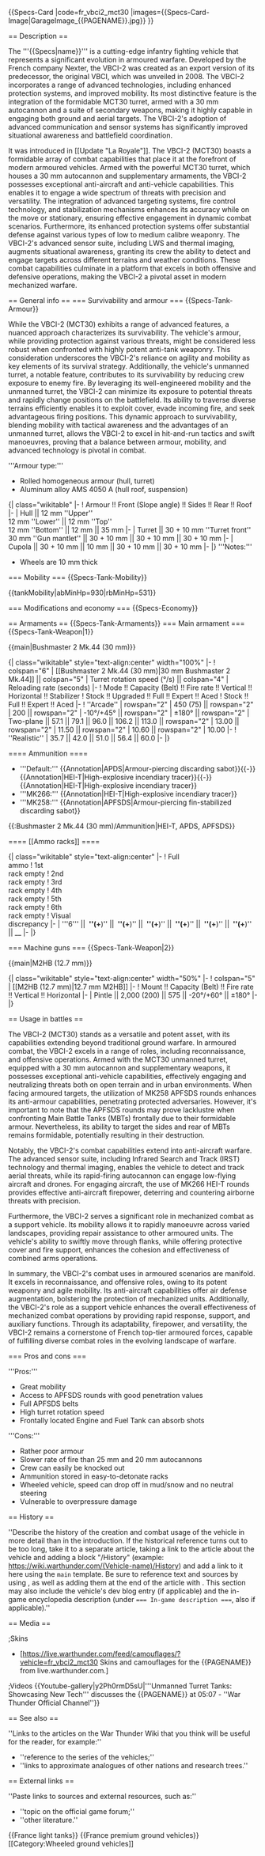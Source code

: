 {{Specs-Card
|code=fr_vbci2_mct30
|images={{Specs-Card-Image|GarageImage_{{PAGENAME}}.jpg}}
}}

== Description ==
<!-- ''In the description, the first part should be about the history of the creation and combat usage of the vehicle, as well as its key features. In the second part, tell the reader about the ground vehicle in the game. Insert a screenshot of the vehicle, so that if the novice player does not remember the vehicle by name, he will immediately understand what kind of vehicle the article is talking about.'' -->
The '''{{Specs|name}}''' is a cutting-edge infantry fighting vehicle that represents a significant evolution in armoured warfare. Developed by the French company Nexter, the VBCI-2 was created as an export version of its predecessor, the original VBCI, which was unveiled in 2008. The VBCI-2 incorporates a range of advanced technologies, including enhanced protection systems, and improved mobility. Its most distinctive feature is the integration of the formidable MCT30 turret, armed with a 30 mm autocannon and a suite of secondary weapons, making it highly capable in engaging both ground and aerial targets. The VBCI-2's adoption of advanced communication and sensor systems has significantly improved situational awareness and battlefield coordination.

It was introduced in [[Update "La Royale"]]. The VBCI-2 (MCT30) boasts a formidable array of combat capabilities that place it at the forefront of modern armoured vehicles. Armed with the powerful MCT30 turret, which houses a 30 mm autocannon and supplementary armaments, the VBCI-2 possesses exceptional anti-aircraft and anti-vehicle capabilities. This enables it to engage a wide spectrum of threats with precision and versatility. The integration of advanced targeting systems, fire control technology, and stabilization mechanisms enhances its accuracy while on the move or stationary, ensuring effective engagement in dynamic combat scenarios. Furthermore, its enhanced protection systems offer substantial defense against various types of low to medium calibre weaponry. The VBCI-2's advanced sensor suite, including LWS and thermal imaging, augments situational awareness, granting its crew the ability to detect and engage targets across different terrains and weather conditions. These combat capabilities culminate in a platform that excels in both offensive and defensive operations, making the VBCI-2 a pivotal asset in modern mechanized warfare.

== General info ==
=== Survivability and armour ===
{{Specs-Tank-Armour}}
<!-- ''Describe armour protection. Note the most well protected and key weak areas. Appreciate the layout of modules as well as the number and location of crew members. Is the level of armour protection sufficient, is the placement of modules helpful for survival in combat? If necessary use a visual template to indicate the most secure and weak zones of the armour.'' -->
While the VBCI-2 (MCT30) exhibits a range of advanced features, a nuanced approach characterizes its survivability. The vehicle's armour, while providing protection against various threats, might be considered less robust when confronted with highly potent anti-tank weaponry. This consideration underscores the VBCI-2's reliance on agility and mobility as key elements of its survival strategy. Additionally, the vehicle's unmanned turret, a notable feature, contributes to its survivability by reducing crew exposure to enemy fire. By leveraging its well-engineered mobility and the unmanned turret, the VBCI-2 can minimize its exposure to potential threats and rapidly change positions on the battlefield. Its ability to traverse diverse terrains efficiently enables it to exploit cover, evade incoming fire, and seek advantageous firing positions. This dynamic approach to survivability, blending mobility with tactical awareness and the advantages of an unmanned turret, allows the VBCI-2 to excel in hit-and-run tactics and swift manoeuvres, proving that a balance between armour, mobility, and advanced technology is pivotal in combat.

'''Armour type:'''

* Rolled homogeneous armour (hull, turret)
* Aluminum alloy AMS 4050 A (hull roof, suspension)

{| class="wikitable"
|-
! Armour !! Front (Slope angle) !! Sides !! Rear !! Roof
|-
| Hull || 12 mm ''Upper'' <br> 12 mm ''Lower'' || 12 mm ''Top'' <br> 12 mm ''Bottom'' || 12 mm || 35 mm
|-
| Turret || 30 + 10 mm ''Turret front'' <br>30 mm ''Gun mantlet'' || 30 + 10 mm || 30 + 10 mm || 30 + 10 mm
|-
| Cupola || 30 + 10 mm || 10 mm || 30 + 10 mm || 30 + 10 mm
|-
|}
'''Notes:'''

* Wheels are 10 mm thick

=== Mobility ===
{{Specs-Tank-Mobility}}
<!-- ''Write about the mobility of the ground vehicle. Estimate the specific power and manoeuvrability, as well as the maximum speed forwards and backwards.'' -->

{{tankMobility|abMinHp=930|rbMinHp=531}}

=== Modifications and economy ===
{{Specs-Economy}}

== Armaments ==
{{Specs-Tank-Armaments}}
=== Main armament ===
{{Specs-Tank-Weapon|1}}
<!-- ''Give the reader information about the characteristics of the main gun. Assess its effectiveness in a battle based on the reloading speed, ballistics and the power of shells. Do not forget about the flexibility of the fire, that is how quickly the cannon can be aimed at the target, open fire on it and aim at another enemy. Add a link to the main article on the gun: <code><nowiki>{{main|Name of the weapon}}</nowiki></code>. Describe in general terms the ammunition available for the main gun. Give advice on how to use them and how to fill the ammunition storage.'' -->
{{main|Bushmaster 2 Mk.44 (30 mm)}}

{| class="wikitable" style="text-align:center" width="100%"
|-
! colspan="6" | [[Bushmaster 2 Mk.44 (30 mm)|30 mm Bushmaster 2 Mk.44]] || colspan="5" | Turret rotation speed (°/s) || colspan="4" | Reloading rate (seconds)
|-
! Mode !! Capacity (Belt) !! Fire rate !! Vertical !! Horizontal !! Stabilizer
! Stock !! Upgraded !! Full !! Expert !! Aced
! Stock !! Full !! Expert !! Aced
|-
! ''Arcade''
| rowspan="2" | 450 (75) || rowspan="2" | 200 || rowspan="2" | -10°/+45° || rowspan="2" | ±180° || rowspan="2" | Two-plane || 57.1 || 79.1 || 96.0 || 106.2 || 113.0 || rowspan="2" | 13.00 || rowspan="2" | 11.50 || rowspan="2" | 10.60 || rowspan="2" | 10.00
|-
! ''Realistic''
| 35.7 || 42.0 || 51.0 || 56.4 || 60.0
|-
|}

==== Ammunition ====

* '''Default:''' {{Annotation|APDS|Armour-piercing discarding sabot}}{{-}}{{Annotation|HEI-T|High-explosive incendiary tracer}}{{-}}{{Annotation|HEI-T|High-explosive incendiary tracer}}
* '''MK266:''' {{Annotation|HEI-T|High-explosive incendiary tracer}}
* '''MK258:''' {{Annotation|APFSDS|Armour-piercing fin-stabilized discarding sabot}}

{{:Bushmaster 2 Mk.44 (30 mm)/Ammunition|HEI-T, APDS, APFSDS}}

==== [[Ammo racks]] ====
<!-- [[File:Ammoracks_{{PAGENAME}}.png|right|thumb|x250px|[[Ammo racks]] of the {{PAGENAME}}]] -->
<!-- '''Last updated:''' -->
{| class="wikitable" style="text-align:center"
|-
! Full<br>ammo
! 1st<br>rack empty
! 2nd<br>rack empty
! 3rd<br>rack empty
! 4th<br>rack empty
! 5th<br>rack empty
! 6th<br>rack empty
! Visual<br>discrepancy
|-
| '''6''' || __&nbsp;''(+__)'' || __&nbsp;''(+__)'' || __&nbsp;''(+__)'' || __&nbsp;''(+__)'' || __&nbsp;''(+__)'' || __&nbsp;''(+__)'' || __
|-
|}

=== Machine guns ===
{{Specs-Tank-Weapon|2}}
<!-- ''Offensive and anti-aircraft machine guns not only allow you to fight some aircraft but also are effective against lightly armoured vehicles. Evaluate machine guns and give recommendations on its use.'' -->
{{main|M2HB (12.7 mm)}}

{| class="wikitable" style="text-align:center" width="50%"
|-
! colspan="5" | [[M2HB (12.7 mm)|12.7 mm M2HB]]
|-
! Mount !! Capacity (Belt) !! Fire rate !! Vertical !! Horizontal
|-
| Pintle || 2,000 (200) || 575 || -20°/+60° || ±180°
|-
|}

== Usage in battles ==
<!-- ''Describe the tactics of playing in the vehicle, the features of using vehicles in the team and advice on tactics. Refrain from creating a "guide" - do not impose a single point of view but instead give the reader food for thought. Describe the most dangerous enemies and give recommendations on fighting them. If necessary, note the specifics of the game in different modes (AB, RB, SB).'' -->
The VBCI-2 (MCT30) stands as a versatile and potent asset, with its capabilities extending beyond traditional ground warfare. In armoured combat, the VBCI-2 excels in a range of roles, including reconnaissance, and offensive operations. Armed with the MCT30 unmanned turret, equipped with a 30 mm autocannon and supplementary weapons, it possesses exceptional anti-vehicle capabilities, effectively engaging and neutralizing threats both on open terrain and in urban environments. When facing armoured targets, the utilization of MK258 APFSDS rounds enhances its anti-armour capabilities, penetrating protected adversaries. However, it's important to note that the APFSDS rounds may prove lacklustre when confronting Main Battle Tanks (MBTs) frontally due to their formidable armour. Nevertheless, its ability to target the sides and rear of MBTs remains formidable, potentially resulting in their destruction.

Notably, the VBCI-2's combat capabilities extend into anti-aircraft warfare. The advanced sensor suite, including Infrared Search and Track (IRST) technology and thermal imaging, enables the vehicle to detect and track aerial threats, while its rapid-firing autocannon can engage low-flying aircraft and drones. For engaging aircraft, the use of MK266 HEI-T rounds provides effective anti-aircraft firepower, deterring and countering airborne threats with precision.

Furthermore, the VBCI-2 serves a significant role in mechanized combat as a support vehicle. Its mobility allows it to rapidly manoeuvre across varied landscapes, providing repair assistance to other armoured units. The vehicle's ability to swiftly move through flanks, while offering protective cover and fire support, enhances the cohesion and effectiveness of combined arms operations.

In summary, the VBCI-2's combat uses in armoured scenarios are manifold. It excels in reconnaissance, and offensive roles, owing to its potent weaponry and agile mobility. Its anti-aircraft capabilities offer air defense augmentation, bolstering the protection of mechanized units. Additionally, the VBCI-2's role as a support vehicle enhances the overall effectiveness of mechanized combat operations by providing rapid response, support, and auxiliary functions. Through its adaptability, firepower, and versatility, the VBCI-2 remains a cornerstone of French top-tier armoured forces, capable of fulfilling diverse combat roles in the evolving landscape of warfare.

=== Pros and cons ===
<!-- ''Summarise and briefly evaluate the vehicle in terms of its characteristics and combat effectiveness. Mark its pros and cons in a bulleted list. Try not to use more than 6 points for each of the characteristics. Avoid using categorical definitions such as "bad", "good" and the like - use substitutions with softer forms such as "inadequate" and "effective".'' -->

'''Pros:'''

* Great mobility
* Access to APFSDS rounds with good penetration values
* Full APFSDS belts
* High turret rotation speed
* Frontally located Engine and Fuel Tank can absorb shots

'''Cons:'''

* Rather poor armour
* Slower rate of fire than 25 mm and 20 mm autocannons
* Crew can easily be knocked out
* Ammunition stored in easy-to-detonate racks
* Wheeled vehicle, speed can drop off in mud/snow and no neutral steering
* Vulnerable to overpressure damage

== History ==
<!-- ''Describe the history of the creation and combat usage of the vehicle in more detail than in the introduction. If the historical reference turns out to be too long, take it to a separate article, taking a link to the article about the vehicle and adding a block "/History" (example: <nowiki>https://wiki.warthunder.com/(Vehicle-name)/History</nowiki>) and add a link to it here using the <code>main</code> template. Be sure to reference text and sources by using <code><nowiki><ref></ref></nowiki></code>, as well as adding them at the end of the article with <code><nowiki><references /></nowiki></code>. This section may also include the vehicle's dev blog entry (if applicable) and the in-game encyclopedia description (under <code><nowiki>=== In-game description ===</nowiki></code>, also if applicable).'' -->
''Describe the history of the creation and combat usage of the vehicle in more detail than in the introduction. If the historical reference turns out to be too long, take it to a separate article, taking a link to the article about the vehicle and adding a block "/History" (example: <nowiki>https://wiki.warthunder.com/(Vehicle-name)/History</nowiki>) and add a link to it here using the <code>main</code> template. Be sure to reference text and sources by using <code><nowiki><ref></ref></nowiki></code>, as well as adding them at the end of the article with <code><nowiki><references /></nowiki></code>. This section may also include the vehicle's dev blog entry (if applicable) and the in-game encyclopedia description (under <code><nowiki>=== In-game description ===</nowiki></code>, also if applicable).''

== Media ==
<!-- ''Excellent additions to the article would be video guides, screenshots from the game, and photos.'' -->

;Skins

* [https://live.warthunder.com/feed/camouflages/?vehicle=fr_vbci2_mct30 Skins and camouflages for the {{PAGENAME}} from live.warthunder.com.]

;Videos
{{Youtube-gallery|y2Ph0rmD5sU|'''Unmanned Turret Tanks: Showcasing New Tech''' discusses the {{PAGENAME}} at 05:07 - ''War Thunder Official Channel''}}

== See also ==
<!-- ''Links to the articles on the War Thunder Wiki that you think will be useful for the reader, for example:''
* ''reference to the series of the vehicles;''
* ''links to approximate analogues of other nations and research trees.'' -->
''Links to the articles on the War Thunder Wiki that you think will be useful for the reader, for example:''

* ''reference to the series of the vehicles;''
* ''links to approximate analogues of other nations and research trees.''

== External links ==
<!-- ''Paste links to sources and external resources, such as:''
* ''topic on the official game forum;''
* ''other literature.'' -->
''Paste links to sources and external resources, such as:''

* ''topic on the official game forum;''
* ''other literature.''

{{France light tanks}}
{{France premium ground vehicles}}
[[Category:Wheeled ground vehicles]]